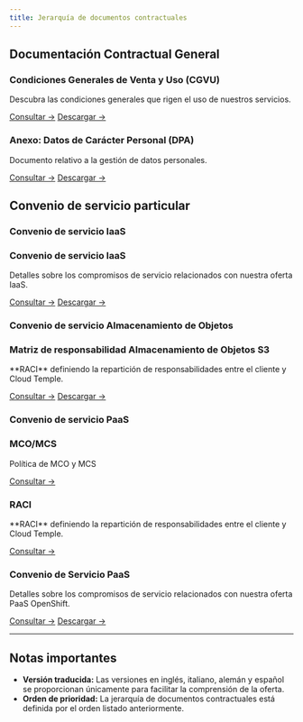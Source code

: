```yaml
---
title: Jerarquía de documentos contractuales
---
```


## Documentación Contractual General

<div class="card-grid">

  <div class="card">
    <h3>Condiciones Generales de Venta y Uso (CGVU)</h3>
    <p>Descubra las condiciones generales que rigen el uso de nuestros servicios.</p>
    <a href="./cgvu" class="card-link">Consultar &rarr;</a>
    <a href="./cgvu.docx" download="governance/cgvu.docx" class="card-link">Descargar &rarr;</a>
  </div>

  <div class="card">
    <h3>Anexo: Datos de Carácter Personal (DPA)</h3>
    <p>Documento relativo a la gestión de datos personales.</p>
    <a href="./dpa" class="card-link">Consultar &rarr;</a>
    <a href="./dpa.docx" download="governance/dpa.docx" class="card-link">Descargar &rarr;</a>

  </div>
</div>

## Convenio de servicio particular

### Convenio de servicio IaaS
 <div class="card-grid">
  <div class="card">
    <h3>Convenio de servicio IaaS</h3>
    <p>Detalles sobre los compromisos de servicio relacionados con nuestra oferta IaaS.</p>
    <a href="./iaas/sla_iaas" class="card-link">Consultar &rarr;</a>
    <a href="./iaas/sla_iaas.docx" download="governance/iaas/sla_iaas.docx" class="card-link">Descargar &rarr;</a>
  </div>
</div>

### Convenio de servicio Almacenamiento de Objetos
 <div class="card-grid">
  <div class="card">
    <h3>Matriz de responsabilidad Almacenamiento de Objetos S3</h3>
    <p>**RACI** definiendo la repartición de responsabilidades entre el cliente y Cloud Temple.</p>
    <a href="./iaas/raci_s3" class="card-link">Consultar &rarr;</a>
    <a href="./iaas/raci_s3.docx" download="governance/iaas/raci_s3.docx" class="card-link">Descargar &rarr;</a>
  </div>
</div>

### Convenio de servicio PaaS
 <div class="card-grid">
  <div class="card">
    <h3>MCO/MCS</h3>
    <p>Política de MCO y MCS</p>
    <a href="./paas/mco_mcs" class="card-link">Consultar &rarr;</a>
  </div>
  <div class="card">
    <h3>RACI</h3>
    <p>**RACI** definiendo la repartición de responsabilidades entre el cliente y Cloud Temple.</p>
    <a href="./paas/raci" class="card-link">Consultar &rarr;</a>
  </div>
  <div class="card">
    <h3>Convenio de Servicio PaaS</h3>
    <p>Detalles sobre los compromisos de servicio relacionados con nuestra oferta PaaS OpenShift.</p>
    <a href="./paas/service_agreement_paas" class="card-link">Consultar &rarr;</a>
    <a href="./paas/service_agreement_paas.docx" download="governance/paas/service_agreement_paas.docx" class="card-link">Descargar &rarr;</a>
  </div>
</div>

---

## Notas importantes

- **Versión traducida:** Las versiones en inglés, italiano, alemán y español se proporcionan únicamente para facilitar la comprensión de la oferta.
- **Orden de prioridad:** La jerarquía de documentos contractuales está definida por el orden listado anteriormente.